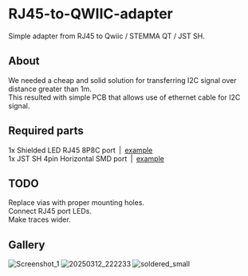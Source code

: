 # RJ45-to-QWIIC-adapter
Simple adapter from RJ45 to Qwiic / STEMMA QT / JST SH.

## About
We needed a cheap and solid solution for transferring I2C signal over distance greater than 1m.<br>
This resulted with simple PCB that allows use of ethernet cable for I2C signal.

## Required parts
1x Shielded LED RJ45 8P8C port&ensp;|&ensp;[example](https://botland.com.pl/zlacza-sieciowe-rj/1547-gniazdo-sieciowe-8p8c-rj45-ekranowane-z-diodami-led-5szt-5904422356040.html?cd=18298825651&ad=&kd=&gad_source=1&gclid=EAIaIQobChMItKmbo6fciwMV0mRBAh0vzCiHEAQYASABEgLMm_D_BwE)<br>
1x JST SH 4pin Horizontal SMD port&ensp;|&ensp;[example](https://botland.com.pl/przewody-polaczeniowe-qwiic/10106-qwiic-zlacze-jst-smd-4-pin-sparkfun-prt-14417-5904422314965.html)

## TODO
Replace vias with proper mounting holes.<br>
Connect RJ45 port LEDs.<br>
Make traces wider.

## Gallery

![Screenshot_1](https://github.com/user-attachments/assets/e61331c2-b94a-424e-ae87-2c020b7e8e02)
![20250312_222233](https://github.com/user-attachments/assets/64a89894-d0f3-4278-904f-02e54a0e9fd7)
![soldered_small](https://github.com/user-attachments/assets/eaef073c-5525-49cd-82a1-f84e53d9d0bc)

